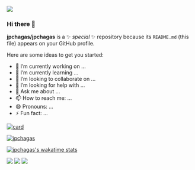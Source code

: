 ![](https://komarev.com/ghpvc/?username=jpchagas&color=006bed)
### Hi there 👋


**jpchagas/jpchagas** is a ✨ _special_ ✨ repository because its `README.md` (this file) appears on your GitHub profile.

Here are some ideas to get you started:

- 🔭 I’m currently working on ...
- 🌱 I’m currently learning ...
- 👯 I’m looking to collaborate on ...
- 🤔 I’m looking for help with ...
- 💬 Ask me about ...
- 📫 How to reach me: ...
- 😄 Pronouns: ...
- ⚡ Fun fact: ...

[![card](https://github-readme-stats.vercel.app/api?username=jpchagas&theme=default&show_icons=true)](https://github.com/anuraghazra/github-readme-stats)

[![jpchagas](https://github-readme-stats.vercel.app/api/top-langs/?username=jpchagas&hide=html&layout=compact&theme=default)](https://github.com/anuraghazra/github-readme-stats)

[![jpchagas's wakatime stats](https://github-readme-stats.vercel.app/api/wakatime?username=jpchagas)](https://github.com/anuraghazra/github-readme-stats)
<p align="left">
  <a href="#" alt="Gmail">
  <img src="https://img.shields.io/badge/-Gmail-FF0000?style=flat-square&labelColor=FF0000&logo=gmail&logoColor=white&link=LINK-DO-SEU-EMAIL" /></a>

  <a href="#" alt="Linkedin">
  <img src="https://img.shields.io/badge/-Linkedin-0e76a8?style=flat-square&logo=Linkedin&logoColor=white&link=https://www.linkedin.com/in/jo%C3%A3o-chagas/" /></a>

  <a href="#" alt="Medium">
  <img src="https://img.shields.io/badge/Medium-12100E?style=for-the-badge&logo=medium&logoColor=white&link=https://medium.com/@jpchagas" /></a>

</p> 
